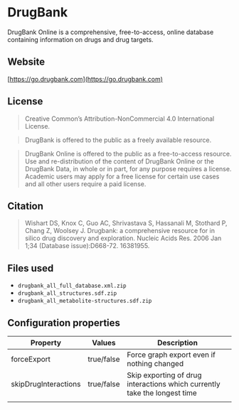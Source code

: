 # DrugBank

DrugBank Online is a comprehensive, free-to-access, online database containing information on drugs and drug targets.

## Website

[https://go.drugbank.com](https://go.drugbank.com)

## License

> Creative Common’s Attribution-NonCommercial 4.0 International License.

> DrugBank is offered to the public as a freely available resource.

> DrugBank Online is offered to the public as a free-to-access resource. Use and re-distribution of the content of DrugBank Online or the DrugBank Data, in whole or in part, for any purpose requires a license. Academic users may apply for a free license for certain use cases and all other users require a paid license.

## Citation

> Wishart DS, Knox C, Guo AC, Shrivastava S, Hassanali M, Stothard P, Chang Z, Woolsey J. Drugbank: a comprehensive resource for in silico drug discovery and exploration. Nucleic Acids Res. 2006 Jan 1;34 (Database issue):D668-72. 16381955.

## Files used

  * ```drugbank_all_full_database.xml.zip```
  * ```drugbank_all_structures.sdf.zip```
  * ```drugbank_all_metabolite-structures.sdf.zip```

## Configuration properties

| Property       | Values     | Description |
| -------------- | ---------- | ----------- |
| forceExport    | true/false | Force graph export even if nothing changed |
| skipDrugInteractions | true/false | Skip exporting of drug interactions which currently take the longest time |
|                |            |             |
